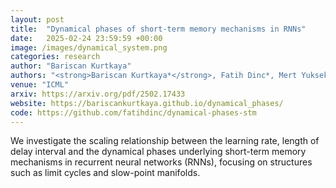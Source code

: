 ```yaml
---
layout: post
title:  "Dynamical phases of short-term memory mechanisms in RNNs"
date:   2025-02-24 23:59:59 +00:00
image: /images/dynamical_system.png
categories: research
author: "Bariscan Kurtkaya"
authors: "<strong>Bariscan Kurtkaya*</strong>, Fatih Dinc*, Mert Yuksekgonul, Marta Blanco-Pozo, Ege Cirakman, Mark Schnitzer, Yucel Yemez, Hidenori Tanaka, Peng Yuan, Nina Miolane"
venue: "ICML"
arxiv: https://arxiv.org/pdf/2502.17433
website: https://bariscankurtkaya.github.io/dynamical_phases/
code: https://github.com/fatihdinc/dynamical-phases-stm
---
```

We investigate the scaling relationship between the learning rate, length of delay interval and the dynamical phases underlying short-term memory mechanisms in recurrent neural networks (RNNs), focusing on structures such as limit cycles and slow-point manifolds.
